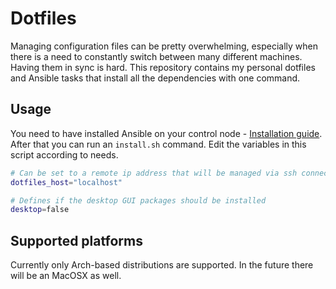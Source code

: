 # Dotfiles

Managing configuration files can be pretty overwhelming, especially when there is a need to constantly switch between many different machines. Having them in sync is hard. This repository contains my personal dotfiles and Ansible tasks that install all the dependencies with one command.

## Usage

You need to have installed Ansible on your control node - [Installation guide](https://docs.ansible.com/ansible/latest/installation_guide/intro_installation.html). After that you can run an `install.sh` command. Edit the variables in this script according to needs.

```bash
# Can be set to a remote ip address that will be managed via ssh connection
dotfiles_host="localhost"

# Defines if the desktop GUI packages should be installed
desktop=false
```

## Supported platforms

Currently only Arch-based distributions are supported. In the future there will be an MacOSX as well.
